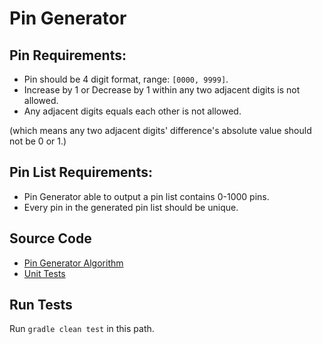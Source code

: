 # Pin Generator

## Pin Requirements:
* Pin should be 4 digit format, range: `[0000, 9999]`.
* Increase by 1 or Decrease by 1 within any two adjacent digits is not allowed.
* Any adjacent digits equals each other is not allowed.
  
(which means any two adjacent digits' difference's absolute value should not be 0 or 1.)
  
## Pin List Requirements:  
* Pin Generator able to output a pin list contains 0-1000 pins.
* Every pin in the generated pin list should be unique.

## Source Code
* [Pin Generator Algorithm](./src/main/java/com/exmaple/pin/utils/PinGenerator.java)
* [Unit Tests](./src/test/java/com/exmaple/pin/utils/PinGeneratorTest.java)

## Run Tests
Run `gradle clean test` in this path.
